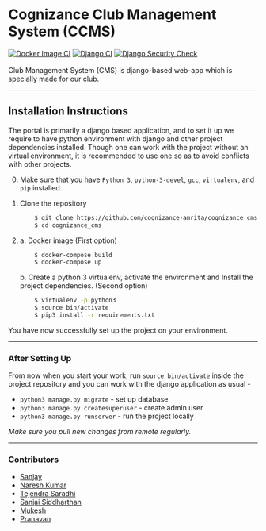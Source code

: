 # Cognizance Club Management System (CCMS)
[![Docker Image CI](https://github.com/cognizance-amrita/cms/actions/workflows/docker-image.yml/badge.svg)](https://github.com/cognizance-amrita/cms/actions/workflows/docker-image.yml)
[![Django CI](https://github.com/cognizance-amrita/cms/actions/workflows/django.yml/badge.svg)](https://github.com/cognizance-amrita/cms/actions/workflows/django.yml)
[![Django Security Check](https://github.com/cognizance-amrita/cms/actions/workflows/django_security_check.yml/badge.svg)](https://github.com/cognizance-amrita/cms/actions/workflows/django_security_check.yml)  
<br/>
Club Management System (CMS) is django-based web-app which is specially made for our club. 

---

## Installation Instructions
The portal is primarily a django based application, and to set it up we require to have 
python environment with django and other project dependencies installed. Though one can
work with the project without an virtual environment,  it is recommended to use one so 
as to avoid conflicts with other projects.

0. Make sure that you have `Python 3`, `python-3-devel`, `gcc`, `virtualenv`, and `pip` installed.     
1. Clone the repository

    ```bash
        $ git clone https://github.com/cognizance-amrita/cognizance_cms.git
        $ cd cognizance_cms
    ```  
2. 
    a. Docker image (First option)  
  
    ```bash  
        $ docker-compose build  
        $ docker-compose up  
    ```  

    b. Create a python 3 virtualenv, activate the environment and Install the project dependencies. (Second option)  

    ```bash
        $ virtualenv -p python3
        $ source bin/activate
        $ pip3 install -r requirements.txt
    ```   

You have now successfully set up the project on your environment. 

---

### After Setting Up
From now when you start your work, run ``source bin/activate`` inside the project repository and you can work with the django application as usual - 

* `python3 manage.py migrate` - set up database
* `python3 manage.py createsuperuser` - create admin user
* `python3 manage.py runserver`  - run the project locally

*Make sure you pull new changes from remote regularly.*

---
### Contributors
* [Sanjay](https://github.com/sanjay-thiyagarajan)
* [Naresh Kumar](https://github.com/TechieNK)
* [Tejendra Saradhi](https://github.com/tejas15802)
* [Sanjai Siddharthan](https://github.com/SSpirate)  
* [Mukesh](https://github.com/mukesh663)
* [Pranavan](https://github.com/Techipeeyon)
